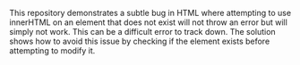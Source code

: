 This repository demonstrates a subtle bug in HTML where attempting to use innerHTML on an element that does not exist will not throw an error but will simply not work. This can be a difficult error to track down. The solution shows how to avoid this issue by checking if the element exists before attempting to modify it.
